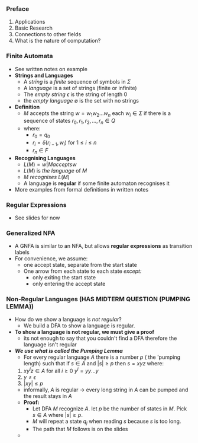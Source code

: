 ### Preface
1. Applications
2. Basic Research
3. Connections to other fields
4. What is the nature of computation?
### Finite Automata
- See written notes on example
- **Strings and Languages**
	- A *string* is a *finite* sequence of symbols in $\Sigma$
	- A *language* is a set of strings (finite or infinite)
	- The *empty string* $\epsilon$ is the string of length 0
	- the *empty language* $\emptyset$ is the set with no strings
- **Definition**
	- $M$ accepts the string $w = w_1w_2...w_n$ each $w_i\in\Sigma$ if there is a sequence of states $r_0,r_1,r_2,...,r_n\in Q$
	- where:
		- $r_0=q_0$
		- $r_i = \delta(r_{i-1},w_i)$ for $1\leq i \leq n$
		- $r_n \in F$
- **Recognising Languages**
	- $L(M) = {w | M accepts w}$
	- $L(M)$ is *the language* of $M$
	- $M$ *recognises* $L(M)$
	- A language is **regular** if some finite automaton recognises it
- More examples from formal definitions in written notes
### Regular Expressions
- See slides for now
### Generalized NFA
- A GNFA is similar to an NFA, but allows **regular expressions** as transition labels
- For convenience, we assume:
	- one accept state, separate from the start state
	- One arrow from each state to each state *except:*
		- only exiting the start state
		- only entering the accept state
### Non-Regular Languages (HAS MIDTERM QUESTION (PUMPING LEMMA))
- How do we show a language is *not regular*?
	- We build a DFA to show a language is regular.
- **To show a language is not regular, we must give a proof**
	- its not enough to say that you couldn't find a DFA therefore the language isn't regular
- ***We use what is called the Pumping Lemma***
	- For every regular language $A$ there is a number $p$ ( the 'pumping length) such that if $s \in A$ and $|s| \geq p$ then $s = xyz$ where:
	1. $xy^iz\in A$ for all $i \geq 0$        $y^i = yy...y$
	2. $y \neq \epsilon$
	3. $|xy| \leq p$
	- informally, $A$ is regular $\rightarrow$ every long string in $A$ can be pumped and the result stays in $A$
	- **Proof:**
		- Let DFA $M$ recognize $A$. let $p$ be the number of states in $M$. Pick $s\in A$ where $|s| \geq p$.
		- $M$ will repeat a state $q_j$ when reading $s$ because $s$ is too long.
		- The path that $M$ follows is on the slides
	- 